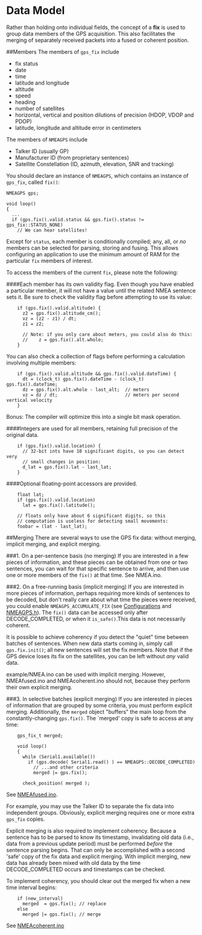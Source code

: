 Data Model
==========
Rather than holding onto individual fields, the concept of a **fix** is used to group data members of the GPS acquisition.
This also facilitates the merging of separately received packets into a fused or coherent position.

##Members
The members of `gps_fix` include 

* fix status
* date
* time
* latitude and longitude
* altitude
* speed
* heading
* number of satellites
* horizontal, vertical and position dilutions of precision (HDOP, VDOP and PDOP)
* latitude, longitude and altitude error in centimeters

The members of `NMEAGPS` include
* Talker ID (usually GP)
* Manufacturer ID (from proprietary sentences)
* Satellite Constellation (ID, azimuth, elevation, SNR and tracking)

You should declare an instance of `NMEAGPS`, which contains an instance of `gps_fix`, called `fix()`:

```
NMEAGPS gps;

void loop()
{
  ...
  if (gps.fix().valid.status && gps.fix().status != gps_fix::STATUS_NONE)
    // We can hear satellites!
```

Except for `status`, each member is conditionally compiled; any, all, or *no* members can be selected for parsing, storing and fusing.  This allows configuring an application to use the minimum amount of RAM for the particular `fix` members of interest.

To access the members of the current `fix`, please note the following:

####Each member has its own validity flag.
Even though you have enabled a particular member, it will not have a value until the related NMEA sentence sets it.  Be sure to check the validity flag before attempting to use its value:
```
    if (gps.fix().valid.altitude) {
      z2 = gps.fix().altitude_cm();
      vz = (z2 - z1) / dt;
      z1 = z2;

      // Note: if you only care about meters, you could also do this:
      //    z = gps.fix().alt.whole;
    }
```
You can also check a collection of flags before performing a calculation involving 
multiple members:
```
    if (gps.fix().valid.altitude && gps.fix().valid.dateTime) {
      dt = (clock_t) gps.fix().dateTime - (clock_t) gps.fix().dateTime;
      dz = gps.fix().alt.whole - last_alt;  // meters
      vz = dz / dt;                         // meters per second vertical velocity
    }
```
Bonus: The compiler will optimize this into a single bit mask operation.

####Integers are used for all members, retaining full precision of the original data.
```
    if (gps.fix().valid.location) {
      // 32-bit ints have 10 significant digits, so you can detect very
      // small changes in position:
      d_lat = gps.fix().lat - last_lat;
    }
```

####Optional floating-point accessors are provided.
```
    float lat;
    if (gps.fix().valid.location)
      lat = gps.fix().latitude();

    // floats only have about 6 significant digits, so this
    // computation is useless for detecting small movements:
    foobar = (lat - last_lat);
```

##Merging
There are several ways to use the GPS fix data: without merging, implicit merging, and explicit merging.

###1. On a per-sentence basis (no merging)
If you are interested in a few pieces of information, and these pieces can be obtained from one or two sentences, you can wait for that specific sentence to arrive, and then use one or more members of the `fix()` at that time.  See NMEA.ino.

###2. On a free-running basis (implicit merging)
If you are interested in more pieces of information, perhaps requiring more kinds of sentences to be decoded, but don't really care about what time the pieces were received, you could enable `NMEAGPS_ACCUMULATE_FIX` (see [Configurations](Configurations.md#nmeagps) and 
[NMEAGPS.h](/NMEAGPS.h#L66)).  The `fix()` data can be accessed only after DECODE_COMPLETED, or when it `is_safe()`.This data is not necessarily coherent.  

It is possible to achieve coherency if you detect the "quiet" time between batches of sentences.  When new data starts coming in, simply call `gps.fix.init()`; all new sentences will set the fix members.  Note that if the GPS device loses its fix on the satellites, you can be left without _any_ valid data.

example/NMEA.ino can be used with implicit merging.  However, NMEAfused.ino and NMEAcoherent.ino should not, because they perform their own explicit merging.

###3. In selective batches (explicit merging)
If you are interested in pieces of information that are grouped by some criteria, you must perform explicit merging.  Additionally, the `merged` object "buffers" the main loop from the constantly-changing `gps.fix()`.  The `merged' copy is safe to access at any time:

```
    gps_fix_t merged;

    void loop()
    {
      while (Serial1.available())
        if (gps.decode( Serial1.read() ) == NMEAGPS::DECODE_COMPLETED)
          // ...and other criteria
          merged |= gps.fix();

      check_position( merged );
```
See [NMEAfused.ino](/examples/NMEAfused/NMEAfused.ino).

For example, you may use the Talker ID to separate the fix data into independent groups.  Obviously, explicit merging requires one or more extra `gps_fix` copies.  

Explicit merging is also required to implement coherency.  Because a sentence has to be parsed to know its timestamp, invalidating old data (i.e., data from a previous update period) must be performed _before_ the sentence parsing begins.  That can only be accomplished with a second 'safe' copy of the fix data and explicit merging.    With implicit merging, new data has already been mixed with old data by the time DECODE_COMPLETED occurs and timestamps can be checked.

To implement coherency, you should clear out the merged fix when a new time 
interval begins:
```
    if (new_interval)
      merged  = gps.fix(); // replace
    else
      merged |= gps.fix(); // merge
```
See [NMEAcoherent.ino](/examples/NMEAcoherent/NMEAcoherent.ino#L67)
